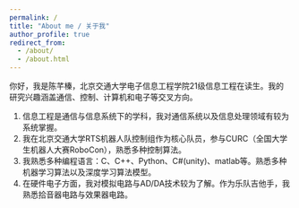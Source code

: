 ```yaml
---
permalink: /
title: "About me / 关于我"
author_profile: true
redirect_from: 
  - /about/
  - /about.html
---
```

 
你好，我是陈芊榛，北京交通大学电子信息工程学院21级信息工程在读生。我的研究兴趣涵盖通信、控制、计算机和电子等交叉方向。
1. 信息工程是通信与信息系统下的学科，我对通信系统以及信息处理领域有较为系统掌握。
1. 我在北京交通大学RTS机器人队控制组作为核心队员，参与CURC（全国大学生机器人大赛RoboCon），熟悉多种控制算法。
1. 我熟悉多种编程语言：C、C++、Python、C#(unity)、matlab等。熟悉多种机器学习算法以及深度学习算法模型。
1. 在硬件电子方面，我对模拟电路与AD/DA技术较为了解。作为乐队吉他手，我熟悉拾音器电路与效果器电路。

